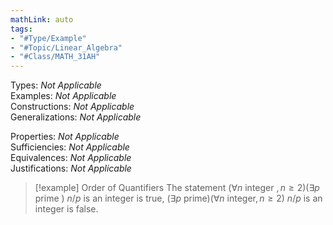 ```yaml
---
mathLink: auto
tags:
- "#Type/Example"
- "#Topic/Linear_Algebra"
- "#Class/MATH_31AH"
---
```

Types: <i>Not Applicable</i>  
Examples: <i>Not Applicable</i>  
Constructions: <i>Not Applicable</i>  
Generalizations: <i>Not Applicable</i>  

Properties: <i>Not Applicable</i>  
Sufficiencies: <i>Not Applicable</i>  
Equivalences: <i>Not Applicable</i>  
Justifications: <i>Not Applicable</i>  

> [!example] Order of Quantifiers
> The statement
> $(\forall n\text{ integer },n\ge2)(\exists p\text{ prime })\text{ }n/p\text{ is an integer}$ is true,
> $(\exists p\text{ prime})(\forall n\text{ integer},n\geq 2)\text{ }n/p\text{ is an integer}$ is false.
